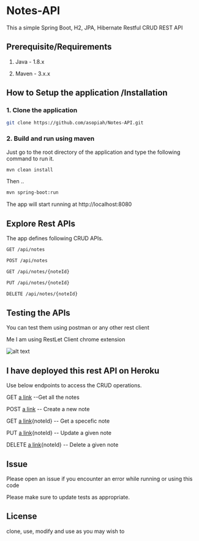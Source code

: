# Notes-API
This a simple Spring Boot, H2, JPA, Hibernate Restful CRUD REST API

## Prerequisite/Requirements
 
1. Java - 1.8.x
 
2. Maven - 3.x.x
 
## How to Setup the application /Installation

### 1. Clone the application
```bash
git clone https://github.com/asopiah/Notes-API.git
```

### 2. Build and run using maven
Just go to the root directory of the application and type the following command to run it.
```bash
mvn clean install
```
Then ..
```bash
mvn spring-boot:run
```
The app will start running at http://localhost:8080
## Explore Rest APIs
The app defines following CRUD APIs.
```bash
GET /api/notes

POST /api/notes

GET /api/notes/{noteId}

PUT /api/notes/{noteId}

DELETE /api/notes/{noteId}
```
## Testing the APIs
You can test them using postman or any other rest client

Me I am using RestLet Client chrome extension

![alt text](https://github.com/asopiah/Images/blob/master/notes_api_testing.gif)

## I have deployed this rest API on Heroku
Use below endpoints to access the CRUD operations.

GET [a link](https://sopia-notes-api.herokuapp.com/api/notes) --Get all the notes

POST [a link](https://sopia-notes-api.herokuapp.com/api/notes) -- Create a new note

GET [a link](https://sopia-notes-api.herokuapp.com/api/notes/){noteId} -- Get a specefic note 

PUT [a link](https://sopia-notes-api.herokuapp.com/api/notes/){noteId} -- Update a given note

DELETE [a link](https://sopia-notes-api.herokuapp.com/api/notes/){noteId} -- Delete a given note


## Issue
Please open an issue if you encounter an error while running or using this code

Please make sure to update tests as appropriate.

## License
clone, use, modify and use as you may wish to
